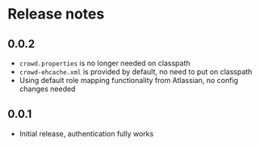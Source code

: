# Release notes

## 0.0.2
 - `crowd.properties` is no longer needed on classpath
 - `crowd-ehcache.xml` is provided by default, no need to put on classpath
 - Using default role mapping functionality from Atlassian, no config changes needed

## 0.0.1
 - Initial release, authentication fully works

